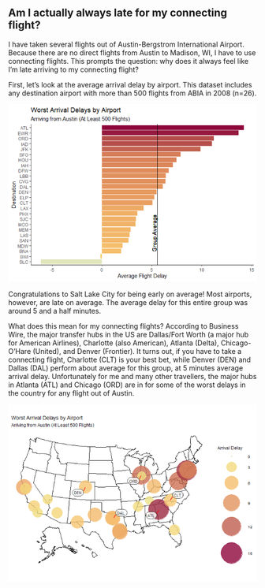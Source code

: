 ## Am I actually always late for my connecting flight?

I have taken several flights out of Austin-Bergstrom International
Airport. Because there are no direct flights from Austin to Madison, WI,
I have to use connecting flights. This prompts the question: why does it
always feel like I’m late arriving to my connecting flight?

First, let’s look at the average arrival delay by airport. This dataset
includes any destination airport with more than 500 flights from ABIA in
2008 (n=26).

![](Worst-Airports_files/figure-markdown_strict/unnamed-chunk-1-1.png)

Congratulations to Salt Lake City for being early on average! Most
airports, however, are late on average. The average delay for this
entire group was around 5 and a half minutes.

What does this mean for my connecting flights? According to Business
Wire, the major transfer hubs in the US are Dallas/Fort Worth (a major
hub for American Airlines), Charlotte (also American), Atlanta (Delta),
Chicago-O’Hare (United), and Denver (Frontier). It turns out, if you
have to take a connecting flight, Charlotte (CLT) is your best bet,
while Denver (DEN) and Dallas (DAL) perform about average for this
group, at 5 minutes average arrival delay. Unfortunately for me and many
other travellers, the major hubs in Atlanta (ATL) and Chicago (ORD) are
in for some of the worst delays in the country for any flight out of
Austin.

![](Worst-Airports_files/figure-markdown_strict/unnamed-chunk-2-1.png)
